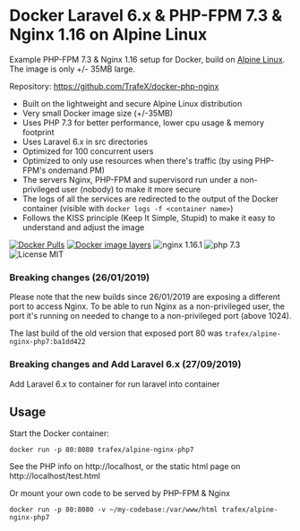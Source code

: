 # Docker Laravel 6.x & PHP-FPM 7.3 & Nginx 1.16 on Alpine Linux
Example PHP-FPM 7.3 & Nginx 1.16 setup for Docker, build on [Alpine Linux](http://www.alpinelinux.org/).
The image is only +/- 35MB large.

Repository: https://github.com/TrafeX/docker-php-nginx


* Built on the lightweight and secure Alpine Linux distribution
* Very small Docker image size (+/-35MB)
* Uses PHP 7.3 for better performance, lower cpu usage & memory footprint
* Uses Laravel 6.x in src directories
* Optimized for 100 concurrent users
* Optimized to only use resources when there's traffic (by using PHP-FPM's ondemand PM)
* The servers Nginx, PHP-FPM and supervisord run under a non-privileged user (nobody) to make it more secure
* The logs of all the services are redirected to the output of the Docker container (visible with `docker logs -f <container name>`)
* Follows the KISS principle (Keep It Simple, Stupid) to make it easy to understand and adjust the image


[![Docker Pulls](https://img.shields.io/docker/pulls/trafex/alpine-nginx-php7.svg)](https://hub.docker.com/r/trafex/alpine-nginx-php7/)
[![Docker image layers](https://images.microbadger.com/badges/image/trafex/alpine-nginx-php7.svg)](https://microbadger.com/images/trafex/alpine-nginx-php7)
![nginx 1.16.1](https://img.shields.io/badge/nginx-1.16-brightgreen.svg)
![php 7.3](https://img.shields.io/badge/php-7.3-brightgreen.svg)
![License MIT](https://img.shields.io/badge/license-MIT-blue.svg)

### Breaking changes (26/01/2019)

Please note that the new builds since 26/01/2019 are exposing a different port to access Nginx.
To be able to run Nginx as a non-privileged user, the port it's running on needed
to change to a non-privileged port (above 1024).

The last build of the old version that exposed port 80 was `trafex/alpine-nginx-php7:ba1dd422`

### Breaking changes and Add Laravel 6.x (27/09/2019)

Add Laravel 6.x to container for run laravel into container

## Usage

Start the Docker container:

    docker run -p 80:8080 trafex/alpine-nginx-php7

See the PHP info on http://localhost, or the static html page on http://localhost/test.html

Or mount your own code to be served by PHP-FPM & Nginx

    docker run -p 80:8080 -v ~/my-codebase:/var/www/html trafex/alpine-nginx-php7
